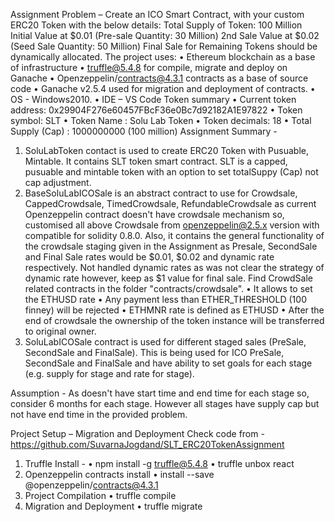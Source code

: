 Assignment Problem –
Create an ICO Smart Contract, with your custom ERC20 Token with the below details: Total Supply of Token: 100 Million Initial Value at $0.01 (Pre-sale Quantity: 30 Million) 2nd Sale Value at $0.02 (Seed Sale Quantity: 50 Million) Final Sale for Remaining Tokens should be dynamically allocated.
The project uses:
•	Ethereum blockchain as a base of infrastructure
•	truffle@5.4.8 for compile, migrate and deploy on Ganache
•	Openzeppelin/contracts@4.3.1 contracts as a base of source code
•	Ganache v2.5.4 used for migration and deployment of contracts.
•	OS - Windows2010.
•	IDE – VS Code
Token summary
•	Current token address: 0x29904F276e60457FBcF36e0Bc7d92182A1E97822
•	Token symbol: SLT
•	Token Name : Solu Lab Token
•	Token decimals: 18
•	Total Supply (Cap) : 1000000000 (100 million)
Assignment Summary -
1.  SoluLabToken contact is used to create ERC20 Token with Pusuable, Mintable. It contains SLT token smart contract. SLT is a capped, pusuable and mintable token with an option to set totalSuppy (Cap) not cap adjustment.
2.  BaseSoluLabICOSale is an abstract contract to use for Crowdsale, CappedCrowdsale, TimedCrowdsale, RefundableCrowdsale as current Openzeppelin contract doesn't have crowdsale mechanism so, customised all above Crowdsale from openzeppelin@2.5.x version with compatible for solidity 0.8.0. Also, it contains the general functionality of the crowdsale staging given in the Assignment as Presale, SecondSale and Final Sale rates would be $0.01, $0.02 and dynamic rate respectively. Not handled dynamic rates as was not clear the strategy of dynamic rate however, keep as $1 value for final sale. Find CrowdSale related contracts in the folder "contracts/crowdsale".
•	It allows to set the ETHUSD rate
•	Any payment less than ETHER_THRESHOLD (100 finney) will be rejected
•	ETHMNR rate is defined as ETHUSD 
•	After the end of crowdsale the ownership of the token instance will be transferred to original owner.
3.  SoluLabICOSale  contract is used for different staged sales (PreSale, SecondSale and FinalSale). This is being used for ICO PreSale, SecondSale and FinalSale and have ability to set goals for each stage (e.g. supply for stage and rate for stage).

Assumption -
As doesn't have start time and end time for each stage so, consider 6 months for each stage. However all stages have supply cap but not have end time in the provided problem.

Project Setup – Migration and Deployment 
Check code from - https://github.com/SuvarnaJogdand/SLT_ERC20TokenAssignment
1.	Truffle Install - 
•	npm install -g truffle@5.4.8
•	truffle unbox react
2.	Openzeppelin contracts install
•	install --save @openzeppelin/contracts@4.3.1
3.	Project Compilation
•	truffle compile
4.	Migration and Deployment
•	truffle migrate








